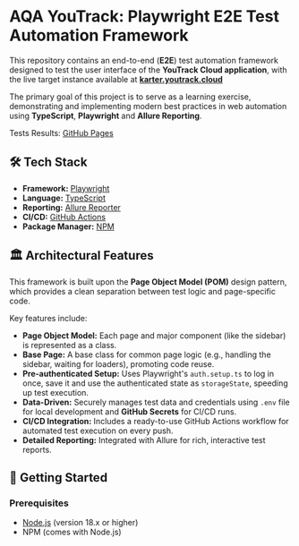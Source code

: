 # AQA YouTrack: Playwright E2E Test Automation Framework

This repository contains an end-to-end (**E2E**) test automation framework designed to test the user interface of the **YouTrack Cloud application**, with the live target instance available at **[karter.youtrack.cloud](https://karter.youtrack.cloud)**

The primary goal of this project is to serve as a learning exercise, demonstrating and implementing modern best practices in web automation using **TypeScript**, **Playwright** and **Allure Reporting**.

Tests Results: [GitHub Pages](https://kartrr.github.io/aqa-youtrack/)

## 🛠️ Tech Stack

* **Framework:** [Playwright](https://playwright.dev/)
* **Language:** [TypeScript](https://www.typescriptlang.org/)
* **Reporting:** [Allure Reporter](https://allurereport.org/)
* **CI/CD:** [GitHub Actions](https://github.com/features/actions)
* **Package Manager:** [NPM](https://www.npmjs.com/)

## 🏛️ Architectural Features

This framework is built upon the **Page Object Model (POM)** design pattern, which provides a clean separation between test logic and page-specific code.

Key features include:
* **Page Object Model:** Each page and major component (like the sidebar) is represented as a class.
* **Base Page:** A base class for common page logic (e.g., handling the sidebar, waiting for loaders), promoting code reuse.
* **Pre-authenticated Setup:** Uses Playwright's `auth.setup.ts` to log in once, save it and use the authenticated state as `storageState`, speeding up test execution.
* **Data-Driven:** Securely manages test data and credentials using `.env` file for local development and **GitHub Secrets** for CI/CD runs.
* **CI/CD Integration:** Includes a ready-to-use GitHub Actions workflow for automated test execution on every push.
* **Detailed Reporting:** Integrated with Allure for rich, interactive test reports.

## 🚀 Getting Started

### Prerequisites

* [Node.js](https://nodejs.org/) (version 18.x or higher)
* NPM (comes with Node.js)

